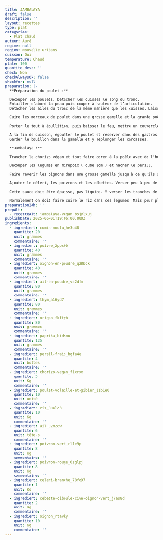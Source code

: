 ```yaml
---
title: JAMBALAYA
draft: false
description: ''
layout: recettes
type: plat
categories:
  - Plat chaud
auteur: Auré
regime: null
region: Nouvelle Orléans
cuisson: Oui
temperature: Chaud
plate: 100
quantite_desc: ''
check: Non
checkAlwaysOk: false
checkfor: null
preparation: |-
  **Préparation du poulet :**

  Découper les poulets. Détacher les cuisses le long du tronc. 
  Entailler d’abord la peau puis couper à hauteur de l’articulation. 
  Détacher les ailes du tronc de la même manière que les cuisses. Laisser les ailes entières. Détacher la poitrine des deux côtés, en coupant prudemment le long du sternum. Garder les carcasses.

  Cuire les morceaux de poulet dans une grosse gamelle et la grande poêle à paella, saisir d’abord le côté peau à feu vif, pendant 5 min environ, puis les retourner. Benner les carcasses et couvrir avec l’eau bouillante. Saler. Plonger les bouquets garnis et les bouillons de légumes sans gluten.

  Porter le tout à ébullition, puis baisser le feu, mettre un couvercle et laisser cuire à feu doux pendant 30min.

  A la fin de cuisson, égoutter le poulet et réserver dans des gastros.  Le dépiauter quand il est moins chaud. Réserver.
  Garder le bouillon dans la gamelle et y replonger les carcasses.

  **Jambalaya :**

  Trancher le chorizo végan et tout faire dorer à la poêle avec de l'huile.

  Découper les légumes en mirepoix ( cube 1cm ) et hacher le persil.

  Faire revenir les oignons dans une grosse gamelle jusqu'à ce qu'ils soient bruns foncés. Ajouter juste assez de bouillon de poulet pour qu'ils fondent.

  Ajouter le céleri, les poivrons et les cébettes. Verser peu à peu de bouillon de poulet. Une fois les légumes tendres, ajouter les assaisonnements petit à petit.

  Cette sauce doit être épaisse, pas liquide. Y verser les tranches de chorizo grillées et le poulets dépiauter.

  Normalement on doit faire cuire le riz dans ces légumes. Mais pour plus de facilité, cuire le riz à part avec le bouillon de poulet.
preparation24h: ''
prepAlt:
  - recetteAlt: jambalaya-vegan_bsjylxuj
publishDate: 2025-06-01T19:06:00.000Z
ingredients:
  - ingredient: cumin-moulu_he3u48
    quantite: 20
    unit: grammes
    commentaire: ''
  - ingredient: poivre_2pps90
    quantite: 40
    unit: grammes
    commentaire: ''
  - ingredient: oignon-en-poudre_q28bck
    quantite: 40
    unit: grammes
    commentaire: ''
  - ingredient: ail-en-poudre_vs2dfm
    quantite: 80
    unit: grammes
    commentaire: ''
  - ingredient: thym_a16yd7
    quantite: 80
    unit: grammes
    commentaire: ''
  - ingredient: origan_fkftyb
    quantite: 80
    unit: grammes
    commentaire: ''
  - ingredient: paprika_bidsmu
    quantite: 125
    unit: grammes
    commentaire: ''
  - ingredient: persil-frais_hgfa4e
    quantite: 4
    unit: bottes
    commentaire: ''
  - ingredient: chorizo-vegan_f1xrxx
    quantite: 3
    unit: Kg
    commentaire: ''
  - ingredient: poulet-volaille-et-gibier_11b1e0
    quantite: 10
    unit: unité
    commentaire: ''
  - ingredient: riz_0uelc3
    quantite: 10
    unit: Kg
    commentaire: ''
  - ingredient: ail_u2m28w
    quantite: 6
    unit: tête·s
    commentaire: ''
  - ingredient: poivron-vert_rl1e9p
    quantite: 8
    unit: Kg
    commentaire: ''
  - ingredient: poivron-rouge_0zglpj
    quantite: 8
    unit: Kg
    commentaire: ''
  - ingredient: celeri-branche_78fo97
    quantite: 1
    unit: Kg
    commentaire: ''
  - ingredient: cebette-ciboule-cive-oignon-vert_j7as8d
    quantite: 2
    unit: Kg
    commentaire: ''
  - ingredient: oignon_rtavky
    quantite: 10
    unit: Kg
    commentaire: ''
---
```



